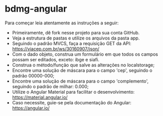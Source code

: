 # bdmg-angular

Para começar leia atentamente as instruções a seguir:

- Primeiramente, dê fork nesse projeto para sua conta GitHub.
- Veja a estrutura de pastas e utilize os arquivos da pasta app.
- Seguindo o padrão MVCS, faça a requisição GET da API: https://viacep.com.br/ws/30160907/json/
- Com o dado objeto, construa um formulário em que todos os campos possam ser editados, exceto: ibge e siafi.
- Construa o método/função que salve as alterações no localstorage;
- Encontre uma solução de máscara para o campo 'cep', seguindo o padrão 00000-000;
- Encontre uma solução de máscara para o campo 'complemento', seguindo o padrão de milhar: 0.000;
- Utilize o Angular Material para facilitar o desenvolvimento: https://material.angular.io/
- Caso necessite, guie-se pela documentação do Angular: https://angular.io/


